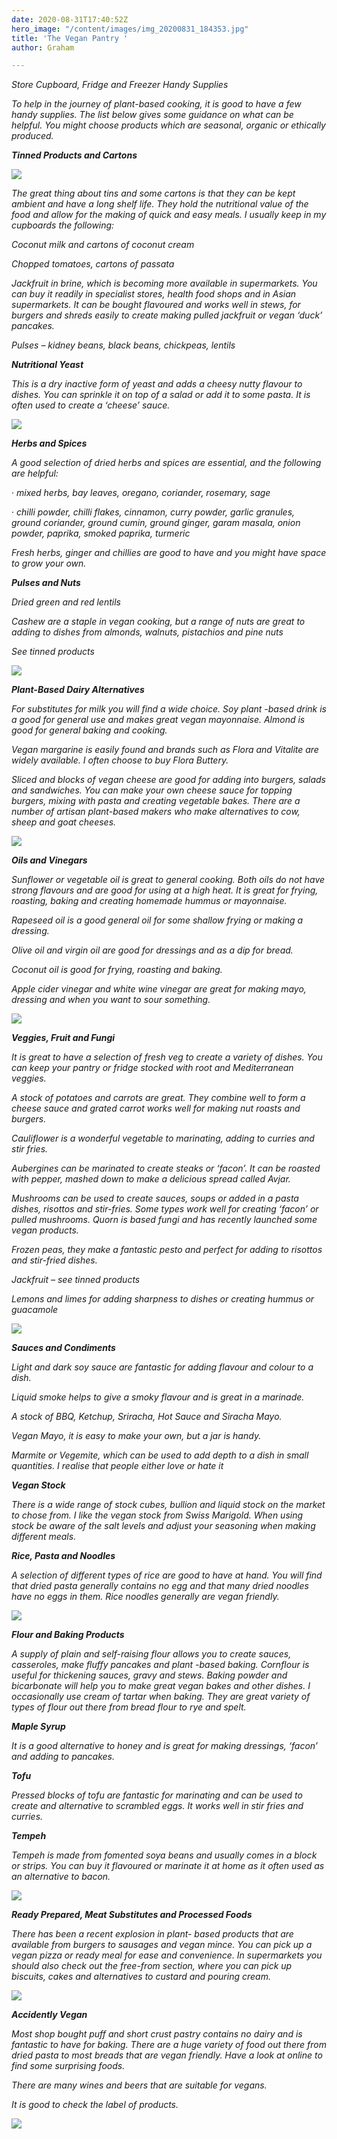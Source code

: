 ```yaml
---
date: 2020-08-31T17:40:52Z
hero_image: "/content/images/img_20200831_184353.jpg"
title: 'The Vegan Pantry '
author: Graham

---
```

_Store Cupboard, Fridge and Freezer Handy Supplies_

_To help in the journey of plant-based cooking, it is good to have a few handy supplies. The list below gives some guidance on what can be helpful. You might choose products which are seasonal, organic or ethically produced._

**_Tinned Products and Cartons_**

![](/content/images/img_20200830_184740.jpg)

_The great thing about tins and some cartons is that they can be kept ambient and have a long shelf life. They hold the nutritional value of the food and allow for the making of quick and easy meals. I usually keep in my cupboards the following:_

_Coconut milk and cartons of coconut cream_

_Chopped tomatoes, cartons of passata_

_Jackfruit in brine, which is becoming more available in supermarkets. You can buy it readily in specialist stores, health food shops and in Asian supermarkets. It can be bought flavoured and works well in stews, for burgers and shreds easily to create making pulled jackfruit or vegan ‘duck’ pancakes._

_Pulses – kidney beans, black beans, chickpeas, lentils_

**_Nutritional Yeast_**

_This is a dry inactive form of yeast and adds a cheesy nutty flavour to dishes. You can sprinkle it on top of a salad or add it to some pasta. It is often used to create a ‘cheese’ sauce._

![](/content/images/img_20200830_163342.jpg)

**_Herbs and Spices_**

_A good selection of dried herbs and spices are essential, and the following are helpful:_

· _mixed herbs, bay leaves, oregano, coriander, rosemary, sage_

· _chilli powder, chilli flakes, cinnamon, curry powder, garlic granules, ground coriander, ground cumin, ground ginger, garam masala, onion powder, paprika, smoked paprika, turmeric_

_Fresh herbs, ginger and chillies are good to have and you might have space to grow your own._

**_Pulses and Nuts_**

_Dried green and red lentils_

_Cashew are a staple in vegan cooking, but a range of nuts are great to adding to dishes from almonds, walnuts, pistachios and pine nuts_

_See tinned products_

![](/content/images/img_20200830_163632.jpg)

**_Plant-Based Dairy Alternatives_**

_For substitutes for milk you will find a wide choice. Soy plant -based drink is a good for general use and makes great vegan mayonnaise. Almond is good for general baking and cooking._

_Vegan margarine is easily found and brands such as Flora and Vitalite are widely available. I often choose to buy Flora Buttery._

_Sliced and blocks of vegan cheese are good for adding into burgers, salads and sandwiches. You can make your own cheese sauce for topping burgers, mixing with pasta and creating vegetable bakes. There are a number of artisan plant-based makers who make alternatives to cow, sheep and goat cheeses._

![](/content/images/img_20200807_194153_954.jpg)

**_Oils and Vinegars_**

_Sunflower or vegetable oil is great to general cooking. Both oils do not have strong flavours and are good for using at a high heat. It is great for frying, roasting, baking and creating homemade hummus or mayonnaise._

_Rapeseed oil is a good general oil for some shallow frying or making a dressing._

_Olive oil and virgin oil are good for dressings and as a dip for bread._

_Coconut oil is good for frying, roasting and baking._

_Apple cider vinegar and white wine vinegar are great for making mayo, dressing and when you want to sour something._

![](/content/images/img_20200830_163411.jpg)

**_Veggies, Fruit and Fungi_**

_It is great to have a selection of fresh veg to create a variety of dishes. You can keep your pantry or fridge stocked with root and Mediterranean veggies._

_A stock of potatoes and carrots are great. They combine well to form a cheese sauce and grated carrot works well for making nut roasts and burgers._

_Cauliflower is a wonderful vegetable to marinating, adding to curries and stir fries._

_Aubergines can be marinated to create steaks or ‘facon’. It can be roasted with pepper, mashed down to make a delicious spread called Avjar._

_Mushrooms can be used to create sauces, soups or added in a pasta dishes, risottos and stir-fries. Some types work well for creating ‘facon’ or pulled mushrooms. Quorn is based fungi and has recently launched some vegan products._

_Frozen peas, they make a fantastic pesto and perfect for adding to risottos and stir-fried dishes._

_Jackfruit – see tinned products_

_Lemons and limes for adding sharpness to dishes or creating hummus or guacamole_

![](/content/images/img_20200805_201256_413.jpg)

**_Sauces and Condiments_**

_Light and dark soy sauce are fantastic for adding flavour and colour to a dish._

_Liquid smoke helps to give a smoky flavour and is great in a marinade._

_A stock of BBQ, Ketchup, Sriracha, Hot Sauce and Siracha Mayo._

_Vegan Mayo, it is easy to make your own, but a jar is handy._

_Marmite or Vegemite, which can be used to add depth to a dish in small quantities. I realise that people either love or hate it_

**_Vegan Stock_**

_There is a wide range of stock cubes, bullion and liquid stock on the market to chose from. I like the vegan stock from Swiss Marigold. When using stock be aware of the salt levels and adjust your seasoning when making different meals._

**_Rice, Pasta and Noodles_**

_A selection of different types of rice are good to have at hand. You will find that dried pasta generally contains no egg and that many dried noodles have no eggs in them. Rice noodles generally are vegan friendly._

![](/content/images/img_20200830_163450.jpg)

**_Flour and Baking Products_**

_A supply of plain and self-raising flour allows you to create sauces, casseroles, make fluffy pancakes and plant -based baking. Cornflour is useful for thickening sauces, gravy and stews. Baking powder and bicarbonate will help you to make great vegan bakes and other dishes. I occasionally use cream of tartar when baking. They are great variety of types of flour out there from bread flour to rye and spelt._

**_Maple Syrup_**

_It is a good alternative to honey and is great for making dressings, ‘facon’ and adding to pancakes._

**_Tofu_**

_Pressed blocks of tofu are fantastic for marinating and can be used to create and alternative to scrambled eggs. It works well in stir fries and curries._

**_Tempeh_**

_Tempeh is made from fomented soya beans and usually comes in a block or strips. You can buy it flavoured or marinate it at home as it often used as an alternative to bacon._

![](/content/images/img_20200501_141556_256.jpg)

**_Ready Prepared, Meat Substitutes and Processed Foods_**

_There has been a recent explosion in plant- based products that are available from burgers to sausages and vegan mince. You can pick up a vegan pizza or ready meal for ease and convenience. In supermarkets you should also check out the free-from section, where you can pick up biscuits, cakes and alternatives to custard and pouring cream._

![](/content/images/img_20200425_130209_757.jpg)

**_Accidently Vegan_**

_Most shop bought puff and short crust pastry contains no dairy and is fantastic to have for baking. There are a huge variety of food out there from dried pasta to most breads that are vegan friendly. Have a look at online to find some surprising foods._

_There are many wines and beers that are suitable for vegans._

_It is good to check the label of products._

![](/content/images/img_20200725_120856_397.jpg)